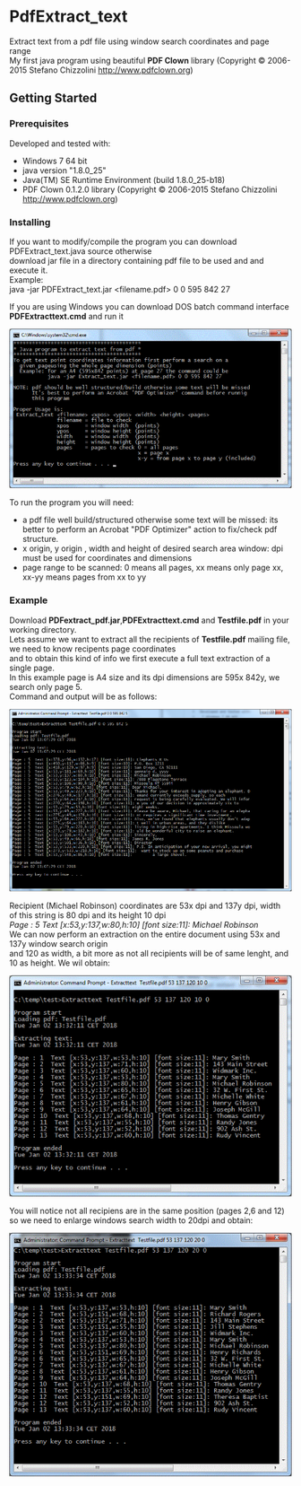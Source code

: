 # PdfExtract_text
Extract text from a pdf file using window search coordinates and page range  
My first java program using beautiful **PDF Clown** library (Copyright © 2006-2015 Stefano Chizzolini http://www.pdfclown.org)  

## Getting Started


### Prerequisites
Developed and tested with:
 * Windows 7 64 bit
 * java version "1.8.0_25"
 * Java(TM) SE Runtime Environment (build 1.8.0_25-b18)
 * PDF Clown 0.1.2.0 library (Copyright © 2006-2015 Stefano Chizzolini http://www.pdfclown.org)

### Installing
If you want to modify/compile the program you can download PDFExtract_text.java source otherwise  
download jar file in a directory containing pdf file to be used and and execute it.  
Example:  
  java -jar PDFExtract_text.jar <filename.pdf> 0 0 595 842 27

If you are using Windows you can download DOS batch command interface **PDFExtracttext.cmd** and run it  
  
![alt text](https://github.com/fufububu/PdfExtract_text/blob/master/Image1.gif)

To run the program you will need:
 * a pdf file well build/structured otherwise some text will be missed: its better to perform an Acrobat "PDF Optimizer" action to fix/check pdf structure.
 * x origin, y origin , width and height of desired search area window: dpi must be used for coordinates and dimensions
 * page range to be scanned: 0 means all pages, xx means only page xx, xx-yy means pages from xx to yy

### Example
Download **PDFextract_pdf.jar**,**PDFExtracttext.cmd** and **Testfile.pdf** in your working directory.  
Lets assume we want to extract all the recipients of **Testfile.pdf** mailing file, we need to know recipents page coordinates  
and to obtain this kind of info we first execute a full text extraction of a single page.  
In this example page is A4 size and its dpi dimensions are 595x 842y, we search only page 5.  
Command and output will be as follows:  
  
![alt text](https://github.com/fufububu/PdfExtract_text/blob/master/Image2.gif)  
   
Recipient (Michael Robinson) coordinates are 53x dpi and 137y dpi, width  
of this string is 80 dpi and its height 10 dpi  
*Page : 5  Text [x:53,y:137,w:80,h:10] [font size:11]: Michael Robinson*  
We can now perform an extraction on the entire document using 53x and 137y window search origin  
and 120 as width, a bit more as not all recipients will be of same lenght, and 10 as height. We wil obtain:  
  
![alt text](https://github.com/fufububu/PdfExtract_text/blob/master/Image3.gif)  
  
You will notice not all recipiens are in the same position (pages 2,6 and 12) so we need to enlarge windows search width to 20dpi and obtain:    
  
![alt text](https://github.com/fufububu/PdfExtract_text/blob/master/Image4.gif)  
  
